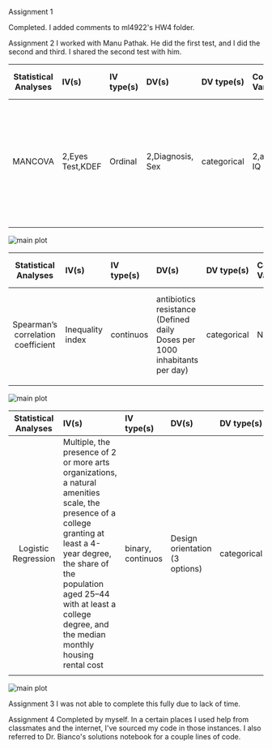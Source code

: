Assignment 1

Completed. I added comments to ml4922's HW4 folder. 

Assignment 2
I worked with Manu Pathak. He did the first test, and I did the second and third. I shared the second test with him.

| **Statistical Analyses**	|  **IV(s)**  |  **IV type(s)** |  **DV(s)**  |  **DV type(s)**  |  **Control Var** | **Control Var type**  | **Question to be answered** | **_H0_** | **alpha** | **link to paper**| 
|:----------:|:----------|:------------|:-------------|:-------------|:------------|:------------- |:------------------|:----:|:-------:|:-------|
| MANCOVA     |2,Eyes Test,KDEF|Ordinal  |2,Diagnosis, Sex|categorical|2,age, IQ|continuous|is there some cognition difference or similarity in male & females with autism| There is significant diferences in cognitive functions between male and female samples with autism  | 0.05 | https://journals.plos.org/plosone/article?id=10.1371/journal.pone.0047198#pone-0047198-t002 |
  |||||||||
  
  
![main plot](https://user-images.githubusercontent.com/42758529/47118195-91bcc500-d234-11e8-9a48-ceb33044dd20.png)

| **Statistical Analyses**	|  **IV(s)**  |  **IV type(s)** |  **DV(s)**  |  **DV type(s)**  |  **Control Var** | **Control Var type**  | **Question to be answered** | **_H0_** | **alpha** | **link to paper**| 
|:----------:|:----------|:------------|:-------------|:-------------|:------------|:------------- |:------------------|:----:|:-------:|:-------|
| Spearman’s correlation coefficient | Inequality index | continuos  | antibiotics resistance (Defined daily Doses per 1000 inhabitants per day) | categorical | NA | NA | if correlations exist between income inequality and antimicrobial resistance | No correlations exist between income inequality and antimicrobial resistance | NA |https://journals.plos.org/plosone/article?id=10.1371/journal.pone.0073115 |
  |||||||||

![main plot](https://user-images.githubusercontent.com/42758529/47090592-361d1800-d1f1-11e8-8b1f-d264cebd57af.png)

| **Statistical Analyses**	|  **IV(s)**  |  **IV type(s)** |  **DV(s)**  |  **DV type(s)**  |  **Control Var** | **Control Var type**  | **Question to be answered** | **_H0_** | **alpha** | **link to paper**| 
|:----------:|:----------|:------------|:-------------|:-------------|:------------|:------------- |:------------------|:----:|:-------:|:-------|
| Logistic Regression     |Multiple, the presence of 2 or more arts organizations, a natural amenities scale, the presence of a college granting at least a 4-year degree, the share of the population aged 25–44 with at least a college degree, and the median monthly housing rental cost |binary, continuos  |Design orientation (3 options)|categorical|3, establishment size class, the population density of the county, and industry membership|categorical, continuous|whether an independent relationship between performing arts organizations and design orientation still exists after controlling for other community characteristics | There is no relationship between performing arts organizations and design orientation | NA | https://journals.plos.org/plosone/article?id=10.1371/journal.pone.0192962 |
  |||||||||

![main plot](https://user-images.githubusercontent.com/42758529/47061778-fe867f80-d1a0-11e8-9302-943084d7d2a4.PNG)

Assignment 3
I was not able to complete this fully due to lack of time.

Assignment 4
Completed by myself. In a certain places I used help from classmates and the internet, I've sourced my code in those instances. I also referred to Dr. Bianco's solutions notebook for a couple lines of code.
